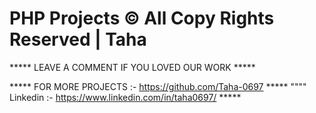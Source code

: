 # PHP Projects © All Copy Rights Reserved | Taha

***** LEAVE A COMMENT IF YOU LOVED OUR WORK *****


***** FOR MORE PROJECTS :- https://github.com/Taha-0697 *****
"""" Linkedin :- https://www.linkedin.com/in/taha0697/ ***** 


